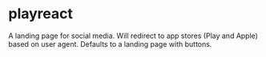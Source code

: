 # playreact
A landing page for social media. Will redirect to app stores (Play and Apple) based on user agent. Defaults to a landing page with buttons.
